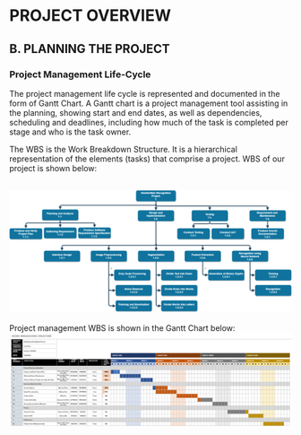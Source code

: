 # PROJECT OVERVIEW
## B. PLANNING THE PROJECT
### Project Management Life-Cycle
The project management life cycle is represented and documented in the form of Gantt Chart. A Gantt chart is a project management tool assisting in the planning, showing start and end dates, as well as dependencies, scheduling and deadlines, including how much of the task is completed per stage and who is the task owner.

The WBS is the Work Breakdown Structure. It is a hierarchical representation of the elements (tasks) that comprise a project. WBS of our project is shown below:
<br><br>

![](assets/WBS.png)
<br><br>
Project management WBS is shown in the Gantt Chart below:
![](assets/WBS_GC_old.PNG)

